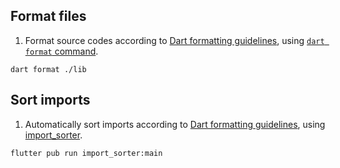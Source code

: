 ## Format files
1. Format source codes according to [Dart formatting guidelines](https://dart.dev/effective-dart/style#formatting), using [`dart format` command](https://dart.dev/tools/dart-format).
```
dart format ./lib
```

## Sort imports
1. Automatically sort imports according to [Dart formatting guidelines](https://dart.dev/effective-dart/style#ordering), using [import_sorter](https://pub.dev/packages/import_sorter).
```
flutter pub run import_sorter:main
```
